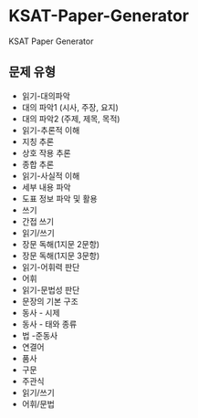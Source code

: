 # KSAT-Paper-Generator
KSAT Paper Generator

## 문제 유형
- 읽기-대의파악
 - 대의 파악1 (시사, 주장, 요지)
 - 대의 파악2 (주제, 제목, 목적)
- 읽기-추론적 이해
 - 지칭 추론
 - 상호 작용 추론
 - 종합 추론
- 읽기-사실적 이해
 - 세부 내용 파악
 - 도표 정보 파악 및 활용
- 쓰기
 - 간접 쓰기
- 읽기/쓰기
 - 장문 독해(1지문 2문항)
 - 장문 독해(1지문 3문항)
- 읽기-어휘력 판단
 - 어휘
- 읽기-문법성 판단
 - 문장의 기본 구조
 - 동사 - 시제
 - 동사 - 태와 종류
 - 법
 -준동사
 - 연결어
 - 품사
 - 구문
- 주관식
 - 읽기/쓰기
 - 어휘/문법
